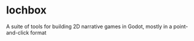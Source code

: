# lochbox
A suite of tools for building 2D narrative games in Godot, mostly in a point-and-click format
